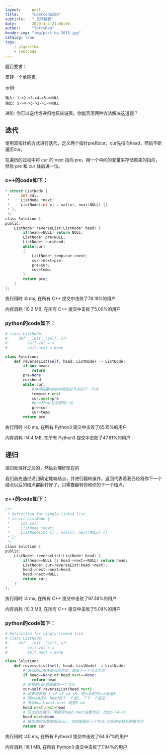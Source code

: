 ```yaml
---
layout:     post
title:      "Leetcode206"
subtitle:   " 反转链表"
date:       2020-3-2 21:00:00
author:     "TerryRen"
header-img: "img/post-bg-2015.jpg"
catalog: true
tags:
    - algorithm
    - leetcode
---
```

题目要求：

反转一个单链表。

示例:
```
输入: 1->2->3->4->5->NULL
输出: 5->4->3->2->1->NULL
```
进阶:
你可以迭代或递归地反转链表。你能否用两种方法解决这道题？



## 迭代
使用双指针的方式进行迭代，定义两个指针pre和cur，cur先指向head，然后不断遍历cur。

在遍历的过程中将 cur 的 next 指向 pre，用一个中间的变量来存储原来的指向，然后 pre 和 cur 往后进一位。



### c++的code如下：


```c
* struct ListNode {
 *     int val;
 *     ListNode *next;
 *     ListNode(int x) : val(x), next(NULL) {}
 * };
 */
class Solution {
public:
    ListNode* reverseList(ListNode* head) {
        if(head==NULL) return NULL;
        ListNode* pre=NULL;
        ListNode* cur=head;
        while(cur)
        {
            ListNode* temp=cur->next;
            cur->next=pre;
            pre=cur;
            cur=temp;
        }
        return pre;
    }
};
```
执行用时 :8 ms, 在所有 C++ 提交中击败了78.19%的用户

内存消耗 :10.2 MB, 在所有 C++ 提交中击败了5.00%的用户
### python的code如下：


```python
# class ListNode:
#     def __init__(self, x):
#         self.val = x
#         self.next = None

class Solution:
    def reverseList(self, head: ListNode) -> ListNode:
        if not head:
            return 
        pre=None
        cur=head
        while cur:
            #中间变量temp存储当前节点的下一节点
            temp=cur.next
            cur.next=pre
            #pre和cur往后移动一位
            pre=cur
            cur=temp
        return pre
```
执行用时 :40 ms, 在所有 Python3 提交中击败了65.15%的用户

内存消耗 :14.4 MB, 在所有 Python3 提交中击败了47.81%的用户

## 递归
递归处理好之后的，然后处理好现在的

我们首先通过递归确定尾端结点，并进行翻转操作，返回代表着我已经将你下一个结点以后的结点都翻转好了，只需要翻转你和你的下一个结点。


### c++的code如下：


```c
/**
 * Definition for singly-linked list.
 * struct ListNode {
 *     int val;
 *     ListNode *next;
 *     ListNode(int x) : val(x), next(NULL) {}
 * };
 */
class Solution {
public:
    ListNode* reverseList(ListNode* head) {
        if(head==NULL || head->next==NULL) return head;
        ListNode* cur=reverseList(head->next);
        head->next->next=head;
        head->next=NULL;
        return cur;      
    }
};
```
执行用时 :4 ms, 在所有 C++ 提交中击败了97.38%的用户

内存消耗 :10.3 MB, 在所有 C++ 提交中击败了5.08%的用户
### python的code如下：


```python
# Definition for singly-linked list.
# class ListNode:
#     def __init__(self, x):
#         self.val = x
#         self.next = None

class Solution:
    def reverseList(self, head: ListNode) -> ListNode:
        # 递归终止条件是当前为空，或者下一个节点为空
        if head==None or head.next==None:
            return head
        # 这里的cur就是最后一个节点
        cur=self.reverseList(head.next)
        # 如果链表是 1->2->3->4->5，那么此时的cur就是5
		# 而head是4，head的下一个是5，下下一个是空
		# 所以head.next.next 就是5->4
        head.next.next=head
        # 防止链表循环，需要将head.next设置为空，比如5->4->5
        head.next=None
        # 每层递归函数都返回cur，也就是最后一个节点,也就是反转后的首节点
        return cur
```
执行用时 :40 ms, 在所有 Python3 提交中击败了64.97%的用户

内存消耗 :18.1 MB, 在所有 Python3 提交中击败了7.94%的用户

